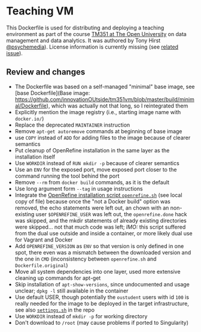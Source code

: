 # Teaching VM

This Dockerfile is used for distributing and deploying a teaching environment as part of the course [TM351 at The Open University](http://www.open.ac.uk/courses/modules/tm351) on data management and data analytics.
It was authored by Tony Hirst [@psychemedia](https://github.com/psychemedia)).
License information is currently missing (see [related issue](https://github.com/innovationOUtside/tm351vm/issues/30)).

## Review and changes

- The Dockerfile was based on a self-managed "minimal" base image, see [base Dockerfile](Base image: https://github.com/innovationOUtside/tm351vm/blob/master/build/minimal/Dockerfile), which was actually not that long, so I reintegrated them
- Explicitly mention the image registry (i.e., starting image name with `docker.io/`)
- Replace the deprecated `MAINTAINER` instruction
- Remove `apt-get autoremove` commands at beginning of base image
- use `COPY` instead of `ADD` for adding files to the image because of clearer semantics
- Put cleanup of OpenRefine installation in the same layer as the installation itself
- Use `WORKDIR` instead of `RUN mkdir -p` because of clearer semantics
- Use an `ENV` for the exposed port, move exposed port closer to the command running the tool behind the port
- Remove `--rm` from `docker build` commands, as it is the default
- Use long argument form `--tag` in usage instructions
- Integrate the [OpenRefine installation script `openrefine.sh`](https://github.com/innovationOUtside/tm351vm/blob/master/build/openrefine/openrefine.sh) (see local copy of file) because once the "not a Docker build" option was removed, the echo statements were left out, an chown with an non-existing user `$OPENREFINE_USER` was left out, the `openrefine.done` hack was skipped, and the mkdir statements of already existing directories were skipped... not that much code was left; _IMO:_ this script suffered from the dual use outside and inside a container, or more likely dual use for Vagrant and Docker
- Add `OPENREFINE_VERSION` as `ENV` so that version is only defined in one spot, there even was a mismatch between the downloaded version and the one in `CMD` (inconsistency between `openrefine.sh` and `Dockerfile.original`)
- Move all system dependencies into one layer, used more extensive cleaning up commands for apt-get
- Skip installation of `apt-show-versions`, since undocumented and usage unclear; `dpkg -l` still available in the container
- Use default USER, though potentially the `oustudent` users with id `100` is really needed for the image to be deployed in the target infrastructure, see also [`settings.sh`](https://github.com/innovationOUtside/tm351vm/blob/master/build/base/settings.sh) in the repo
- Use `WORKDIR` instead of `mkdir -p` for working directory
- Don't download to `/root` (may cause problems if ported to Singularity)
